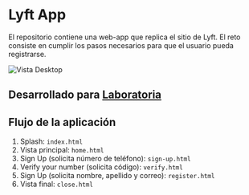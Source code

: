 # Lyft App
El repositorio contiene una web-app que replica el sitio de Lyft. El reto consiste en cumplir los pasos necesarios para que el usuario pueda registrarse.

![Vista Desktop](https://subefotos.com/ver/?11ae26bb10ac18c24fb8116f1f23738do.png)

## Desarrollado para [Laboratoria](http://laboratoria.la)

## Flujo de la aplicación
1. Splash: `index.html`
2. Vista principal: `home.html`
3. Sign Up (solicita número de teléfono): `sign-up.html`
4. Verify your number (solicita código): `verify.html`
5. Sign Up (solicita nombre, apellido y correo): `register.html`
6. Vista final: `close.html`

